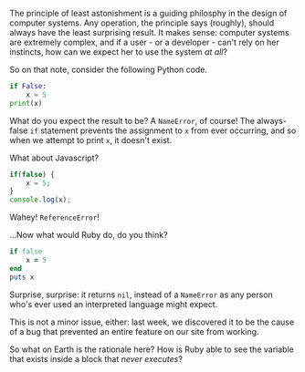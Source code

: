 The principle of least astonishment is a guiding philosphy in the design of computer systems. Any operation, the principle says (roughly), should always have the least surprising result. It makes sense: computer systems are extremely complex, and if a user - or a developer - can't rely on her instincts, how can we expect her to use the system *at all*?

So on that note, consider the following Python code.

```python
if False:
    x = 5
print(x)
```

What do you expect the result to be? A `NameError`, of course! The always-false `if` statement prevents the assignment to `x` from ever occurring, and so when we attempt to print `x`, it doesn't exist.

What about Javascript?

```javascript
if(false) {
	x = 5;
}
console.log(x);
```

Wahey! `ReferenceError`!

...Now what would Ruby do, do you think?

```ruby
if false
	x = 5
end
puts x
```

Surprise, surprise: it returns `nil`, instead of a `NameError` as any person who's ever used an interpreted language might expect.

This is not a minor issue, either: last week, we discovered it to be the cause of a bug that prevented an entire feature on our site from working.

So what on Earth is the rationale here? How is Ruby able to see the variable that exists inside a block that *never executes*?